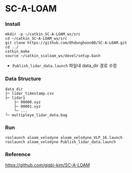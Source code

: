 # SC-A-LOAM
### Install

   
    mkdir -p ~/catkin_SC-A-LOAM_ws/src
    cd ~/catkin_SC-A-LOAM_ws/src
    git clone https://github.com/Ohdonghoon00/SC-A-LOAM.git
    cd ../
    catkin_make
    source ~/catkin_scaloam_ws/devel/setup.bash
   

- `Publish_lidar_data.launch` 파일내 data_dir 경로 수정
### Data Structure

    
    data_dir
    ├─ lidar_timestamp.csv 			
    ├─ lidar1	
    	├─ 00000.xyz
    	├─ 00001.xyz
    	└─ ...						
    └─ multipleye_lidar_data.bag
   

### Run

    
    roslaunch aloam_velodyne aloam_velodyne_VLP_16.launch
    roslaunch aloam_velodyne Publish_lidar_data.launch
 ### Reference
 https://github.com/gisbi-kim/SC-A-LOAM
